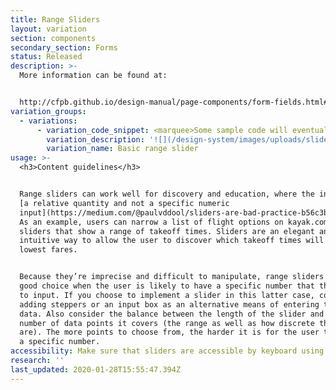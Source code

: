 ```yaml
---
title: Range Sliders
layout: variation
section: components
secondary_section: Forms
status: Released
description: >-
  More information can be found at:


  http://cfpb.github.io/design-manual/page-components/form-fields.html#range-sliders
variation_groups:
  - variations:
      - variation_code_snippet: <marquee>Some sample code will eventually show up here.</marquee>
        variation_description: '![](/design-system/images/uploads/slider-default.png)'
        variation_name: Basic range slider
usage: >-
  <h3>Content guidelines</h3>


  Range sliders can work well for discovery and education, where the inputs are
  [a relative quantity and not a specific numeric
  input](https://medium.com/@paulvddool/sliders-are-bad-practice-b56c3b7a6e19).
  As an example, users can narrow a list of flight options on kayak.com with
  sliders that show a range of takeoff times. Sliders are an elegant and
  intuitive way to allow the user to discover which takeoff times will yield the
  lowest fares.


  Because they’re imprecise and difficult to manipulate, range sliders are not a
  good choice when the user is likely to have a specific number that they want
  to input. If you choose to implement a slider in this latter case, consider
  adding steppers or an input box as an alternative means of entering the same
  data. Also consider the balance between the length of the slider and the
  number of data points it covers (the range as well as how discrete the points
  are). The more points to choose from, the harder it is for the user to target
  a specific number.
accessibility: Make sure that sliders are accessible by keyboard using the arrow keys
research: ''
last_updated: 2020-01-28T15:55:47.394Z
---
```

